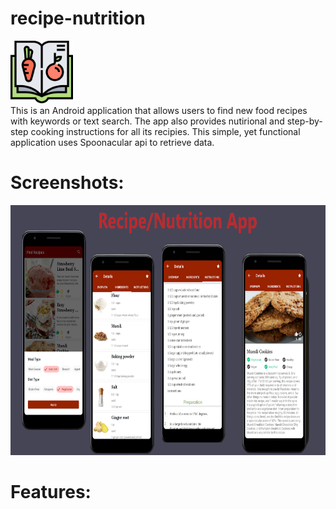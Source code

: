 # recipe-nutrition
<img src="https://github.com/Kauka1/recipe-nutrition/blob/main/app/Pictures/recipe-book.png" height="100px"/> <br>
This is an Android application that allows users to find new food recipes with keywords or text search.  The app also provides nutirional and step-by-step cooking instructions for all its recipies. This simple, yet functional application uses Spoonacular api to retrieve data.

# Screenshots:
<img src="https://github.com/Kauka1/recipe-nutrition/blob/main/app/Pictures/mockup.png" height="400px"/>

# Features:
